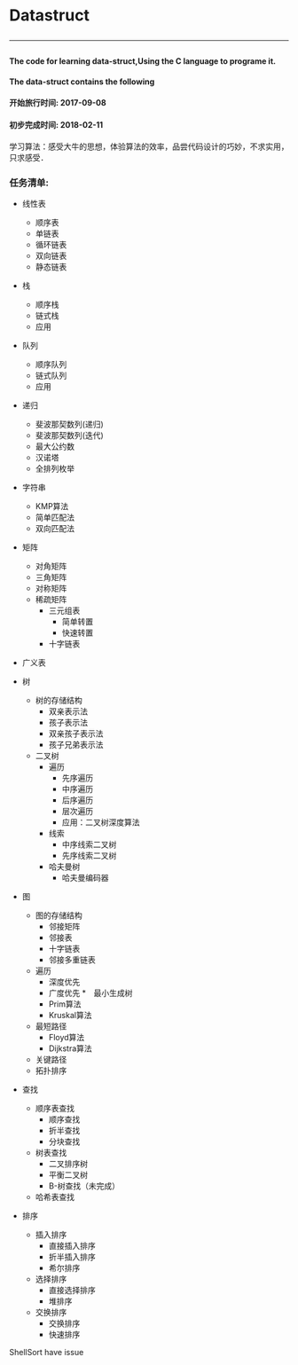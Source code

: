# Datastruct<hr>

#### The code for learning data-struct,Using the C language to programe it.   
#### The data-struct contains the following   

#### 开始旅行时间: 2017-09-08   
#### 初步完成时间: 2018-02-11	    

学习算法：感受大牛的思想，体验算法的效率，品尝代码设计的巧妙，不求实用，只求感受．

###  任务清单:

* 线性表
	* 顺序表
	* 单链表
	* 循环链表
	* 双向链表
	* 静态链表
* 栈
	* 顺序栈
	* 链式栈
	* 应用
* 队列
	* 顺序队列
	* 链式队列
	* 应用
* 递归
	* 斐波那契数列(递归)
	* 斐波那契数列(迭代)
	* 最大公约数
	* 汉诺塔
	* 全排列枚举
	
* 字符串
	* KMP算法
	* 简单匹配法
	* 双向匹配法
* 矩阵
	* 对角矩阵
	* 三角矩阵
	* 对称矩阵
	* 稀疏矩阵
		* 三元组表
			* 简单转置
			* 快速转置
		* 十字链表
* 广义表
* 树
	* 树的存储结构
		* 双亲表示法
		* 孩子表示法
		* 双亲孩子表示法
		* 孩子兄弟表示法
	* 二叉树
		* 遍历
			* 先序遍历
			* 中序遍历
			* 后序遍历
			* 层次遍历
			* 应用：二叉树深度算法
		* 线索
			* 中序线索二叉树
			* 先序线索二叉树
		* 哈夫曼树
			* 哈夫曼编码器
* 图
	* 图的存储结构
		* 邻接矩阵
		* 邻接表
		* 十字链表
		* 邻接多重链表
	* 遍历
		* 深度优先
		* 广度优先
	*　最小生成树
		* Prim算法
		* Kruskal算法
	* 最短路径
		* Floyd算法
		* Dijkstra算法
	* 关键路径
	* 拓扑排序
* 查找
	* 顺序表查找
		* 顺序查找
		* 折半查找
		* 分块查找
	* 树表查找
		* 二叉排序树
		* 平衡二叉树
		* B-树查找（未完成）
	* 哈希表查找
* 排序
	* 插入排序
		* 直接插入排序
		* 折半插入排序
		* 希尔排序
	* 选择排序
		* 直接选择排序
		* 堆排序
	* 交换排序
		* 交换排序
		* 快速排序
	

ShellSort have issue

